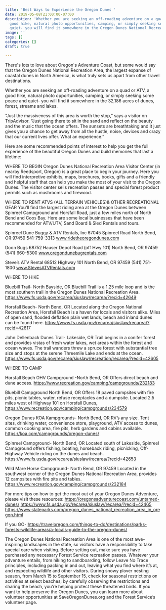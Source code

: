 ```yaml
---
title: 'Best Ways to Experience the Oregon Dunes '
date: 2019-05-08T21:00:00-07:00
description: 'Whether you are seeking an off-roading adventure on a quad or ATV, a
  good hike, natural photo opportunities, camping, or simply seeking some peace and
  quiet- you will find it somewhere in the Oregon Dunes National Recreation Area. '
image: ''
tags: []
categories: []
draft: true

---
```

There's lots to love about Oregon's Adventure Coast, but some would say that the Oregon Dunes National Recreation Area, the largest expanse of coastal dunes in North America, is what truly sets us apart from other travel destinations.  
 
Whether you are seeking an off-roading adventure on a quad or ATV, a good hike, natural photo opportunities, camping, or simply seeking some peace and quiet- you will find it somewhere in the 32,186 acres of dunes, forest, streams and lakes. 

“Just the massiveness of this area is worth the stop,” says a visitor on TripAdvisor. “Just going there to sit in the sand and reflect on the beauty and the music that the ocean offers. The sunsets are breathtaking and it just gives you a chance to get away from all the hustle, noise, devices and crazy that our current lives offer. What an experience.”

Here are some recommended points of interest to help you get the full experience of the beautiful Oregon Dunes and build memories that last a lifetime: 

WHERE TO BEGIN
Oregon Dunes National Recreation Area Visitor Center (in nearby Reedsport, Oregon) is a great place to begin your journey. Here you will find interpretive exhibits, maps, brochures, books, gifts and a friendly and helpful staff that can help you make the most of your visit to the Oregon Dunes. The visitor center sells recreation passes and special forest product permits such as mushrooms and firewood.

WHERE TO RENT ATVS (ALL TERRAIN VEHICLES)& OTHER RECREATIONAL GEAR
You’ll find the largest riding area at the Oregon Dunes between Spinreel Campground and Horsfall Road, just a few miles north of North Bend and Coos Bay. Here are some local businesses that have been recommended for ATV/UTV, Sand Board & Sled Rentals and tours.

Spinreel Dune Buggy & ATV Rentals, Inc 67045 Spinreel Road North Bend, OR 97459 541-759-3313 www.ridetheoregondunes.com

Doon Bugs 68752 Hauser Depot Road (off Hwy 101) North Bend, OR 97459
(541) 660-5300 www.oregondunebugrentals.com

Steve’s ATV Rental 68512 Highway 101 North Bend, OR 97459
(541) 751-1800 www.StevesATVRentals.com

WHERE TO HIKE

Bluebill Trail- North Bayside, OR
Bluebill Trail is a 1.25 mile loop and is the most southern trail in the Oregon Dunes National Recreation Area. https://www.fs.usda.gov/recarea/siuslaw/recarea/?recid=42649

Horsfall Beach- North Bend, OR 
Located along the Oregon National Recreation Area, Horsfall Beach is a haven for locals and visitors alike. Miles of open sand, flooded deflation plain wet lands, beach and inland dunes can be found here. https://www.fs.usda.gov/recarea/siuslaw/recarea/?recid=42617

John Dellenback Dunes Trail- Lakeside, OR
Trail begins in a conifer forest and provides vistas of fresh water lakes, wet areas within the forest and ocean waves. The trail wanders threw a spruce forest with substantial tree size and stops at the serene Threemile Lake and ends at the ocean. https://www.fs.usda.gov/recarea/siuslaw/recreation/recarea/?recid=42605

WHERE TO CAMP 

Horsfall Beach OHV Campground -North Bend, OR 
Offers direct beach and dune access. https://www.recreation.gov/camping/campgrounds/232183

Bluebill Campground North Bend, OR 
Offers 18 paved campsites with fire pits, picnic tables, water, refuse receptacles and a dumpsite. Located 2.5 miles west of Highway 101 on Horsfall Dunes, https://www.recreation.gov/camping/campgrounds/234579

Oregon Dunes KOA Kampgrounds- North Bend, OR 
RV’s any size. Tent sites, drinking water, convenience store, playground, ATV access to dunes, common cooking area, fire pits, herb gardens and cabins available. https://koa.com/campgrounds/oregon-dunes/

Spinreel Campground- North Bend, OR 
Located south of Lakeside, Spinreel Campground offers fishing, boating, horseback riding, picnicking, Off-Highway Vehicle riding on the dunes and beach. https://www.fs.usda.gov/recarea/siuslaw/recarea/?recid=42653

Wild Mare Horse Campground- North Bend, OR 97459
Located in the southwest corner of the Oregon Dunes National Recreation Area, provides 12 campsites with fire pits and tables. https://www.recreation.gov/camping/campgrounds/232184

For more tips on how to get the most out of your Oregon Dunes Adventure, please visit these resources: 
https://oregonsadventurecoast.com/untamed-dunes/
https://www.fs.usda.gov/recarea/siuslaw/recarea/?recid=42465
https://www.stateparks.com/oregon_dunes_national_recreation_area_in_oregon.html

If you GO- https://traveloregon.com/things-to-do/destinations/parks-forests-wildlife-areas/a-locals-guide-to-the-oregon-dunes/ 

The Oregon Dunes National Recreation Area is one of the most awe-inspiring landscapes in the state, so visitors have a responsibility to take special care when visiting. Before setting out, make sure you have purchased any necessary Forest Service recreation passes. Whatever your adventure entails, from hiking to sandboarding, follow Leave No Trace principles, including packing in and out, leaving what you find where it’s at, and respecting wildlife and other visitors. During snowy plover nesting season, from March 15 to September 15, check for seasonal restrictions on activities at select beaches; by carefully observing the restrictions and sharing the beach, you’re helping protect these threatened birds. If you want to help preserve the Oregon Dunes, you can learn more about volunteer opportunities at SaveOregonDunes.org and the Forest Service’s volunteer page. 